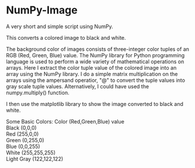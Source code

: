 # NumPy-Image
  
A very short and simple script using NumPy.
  
This converts a colored image to black and white.  
  
The background color of images consists of three-integer color tuples of an RGB (Red, Green, Blue) value.  The NumPy library for Python programming language is used to perform a wide variety of mathematical operations on arrays.  Here I extract the color tuple value of the colored image into an array using the NumPy library.  I do a simple matrix multiplication on the arrays using the ampersand operatior, "@" to convert the tuple values into gray scale tuple values.  Alternatively, I could have used the numpy.multiply() function.    

I then use the matplotlib library to show the image converted to black and white.  
  
Some Basic Colors:
Color	(Red,Green,Blue) value  
Black	(0,0,0)  
Red	(255,0,0)  
Green	(0,255,0)  
Blue	(0,0,255)  
White	(255,255,255)  
Light Gray	(122,122,122)  
